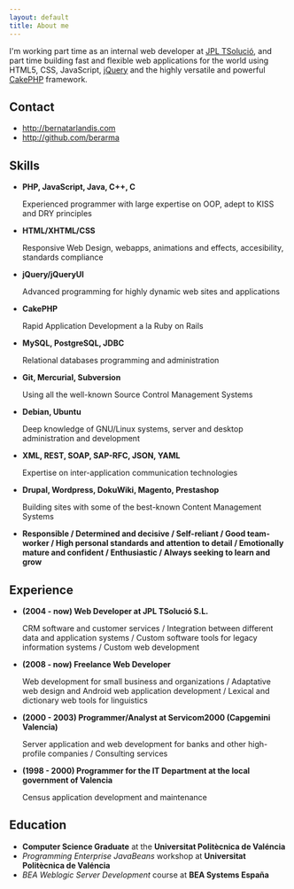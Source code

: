 ```yaml
---
layout: default
title: About me
---
```

I'm working part time as an internal web developer at [JPL
TSolució](http://tsolucio.com), and part time building fast and flexible web
applications for the world using HTML5, CSS, JavaScript,
[jQuery](http://jquery.com) and the highly versatile and powerful
[CakePHP](http://cakephp.com) framework.

Contact
-------

  * <http://bernatarlandis.com>
  * <http://github.com/berarma>

Skills
------

  * __PHP, JavaScript, Java, C++, C__

    Experienced programmer with large expertise on OOP, adept to KISS and DRY principles

  * __HTML/XHTML/CSS__

    Responsive Web Design, webapps, animations and effects, accesibility, standards compliance

  * __jQuery/jQueryUI__

    Advanced programming for highly dynamic web sites and applications

  * __CakePHP__

    Rapid Application Development a la Ruby on Rails

  * __MySQL, PostgreSQL, JDBC__

    Relational databases programming and administration

  * __Git, Mercurial, Subversion__

    Using all the well-known Source Control Management Systems

  * __Debian, Ubuntu__

    Deep knowledge of GNU/Linux systems, server and desktop administration and development

  * __XML, REST, SOAP, SAP-RFC, JSON, YAML__

    Expertise on inter-application communication technologies

  * __Drupal, Wordpress, DokuWiki, Magento, Prestashop__

    Building sites with some of the best-known Content Management Systems

  * __Responsible / Determined and decisive / Self-reliant / Good team-worker /
  High personal standards and attention to detail / Emotionally mature and
  confident / Enthusiastic / Always seeking to learn and grow__

Experience
----

  * __(2004 - now) Web Developer at JPL TSolució S.L.__

    CRM software and customer services / Integration between different data and
    application systems / Custom software tools for legacy information systems
    / Custom web development

  * __(2008 - now) Freelance Web Developer__

    Web development for small business and organizations / Adaptative web
    design and Android web application development / Lexical and dictionary web
    tools for linguistics

  * __(2000 - 2003) Programmer/Analyst at Servicom2000 (Capgemini Valencia)__

    Server application and web development for banks and other high-profile companies / Consulting services

  * __(1998 - 2000) Programmer for the IT Department at the local government of Valencia__

    Census application development and maintenance

Education
---------

  * __Computer Science Graduate__ at the __Universitat Politècnica de Valéncia__
  * _Programming Enterprise JavaBeans_ workshop at __Universitat Politècnica de Valéncia__
  * _BEA Weblogic Server Development_ course at __BEA Systems España__

